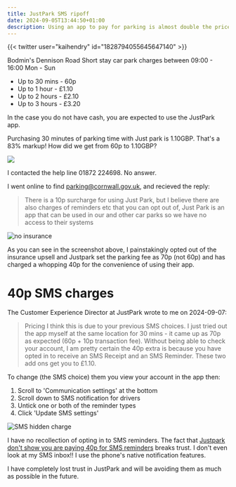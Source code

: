 ```yaml
---
title: JustPark SMS ripoff 
date: 2024-09-05T13:44:50+01:00
description: Using an app to pay for parking is almost double the price of cash
---
```


{{< twitter user="kaihendry" id="1828794055645647140" >}}

Bodmin's Dennison Road Short stay car park charges between 09:00 - 16:00 Mon - Sun
* Up to 30 mins - 60p
* Up to 1 hour - £1.10
* Up to 2 hours - £2.10
* Up to 3 hours - £3.20

In the case you do not have cash, you are expected to use the JustPark app.

Purchasing 30 minutes of parking time with Just park is 1.10GBP. That's a 83%
markup! How did we get from 60p to 1.10GBP?

<img src="https://s.natalian.org/2024-09-06/10p-surcharge.png">

I contacted the help line 01872 224698. No answer.

I went online to find parking@cornwall.gov.uk, and recieved the reply:

> There is a 10p surcharge for using Just Park, but I believe there are also charges of reminders etc that you can opt out of, Just Park is an app that can be used in our and other car parks so we have no access  to their systems

<img src="https://s.natalian.org/2024-09-06/justpark.png" alt="no insurance">

As you can see in the screenshot above, I painstakingly opted out of the
insurance upsell and Justpark set the parking fee as 70p (not 60p) and has
charged a whopping 40p for the convenience of using their app.

# 40p SMS charges

The Customer Experience Director at JustPark wrote to me on 2024-09-07:

> Pricing I think this is due to your previous SMS choices. I just tried out
> the app myself at the same location for 30 mins - it came up as 70p as
> expected (60p + 10p transaction fee). 
> Without being able to check your account, I am pretty certain the 40p extra
> is because you have opted in to receive an SMS Receipt and an SMS Reminder.
> These two add ons get you to £1.10.

To change (the SMS choice) them you view your account in the app then:

1. Scroll to 'Communication settings' at the bottom
2. Scroll down to SMS notification for drivers
3. Untick one or both of the reminder types
4. Click 'Update SMS settings'

<img src="https://s.natalian.org/2024-09-07/sms-hidden-charge.png" alt="SMS hidden charge">

I have no recollection of opting in to SMS reminders. The fact that [Justpark
don't show you are paying 40p for SMS
reminders](https://s.natalian.org/2024-09-06/justpark.png) breaks trust. I
don't even look at my SMS inbox!! I use the phone's native notification
features.

I have completely lost trust in JustPark and will be avoiding them as much as
possible in the future.
